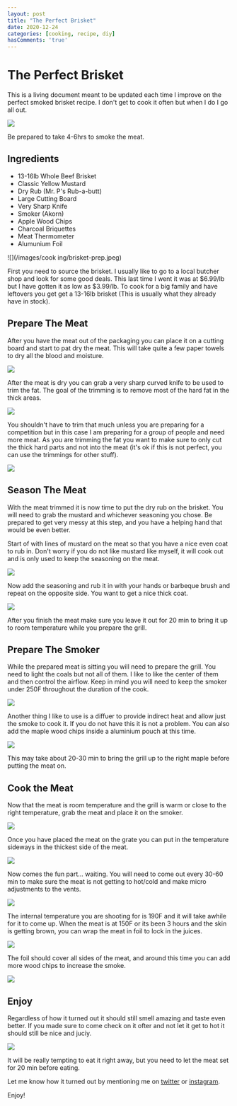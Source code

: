 ```yaml
---
layout: post
title: "The Perfect Brisket"
date: 2020-12-24
categories: [cooking, recipe, diy]
hasComments: 'true'
---
```


# The Perfect Brisket

This is a living document meant to be updated each time I improve on the perfect smoked brisket recipe. I don't get to cook it often but when I do I go all out.

![](/images/cooking/brisket-start.jpeg)

Be prepared to take 4-6hrs to smoke the meat.

## Ingredients

- 13-16lb Whole Beef Brisket
- Classic Yellow Mustard
- Dry Rub (Mr. P's Rub-a-butt)
- Large Cutting Board
- Very Sharp Knife
- Smoker (Akorn)
- Apple Wood Chips
- Charcoal Briquettes
- Meat Thermometer
- Alumunium Foil

![](/images/cook
ing/brisket-prep.jpeg)

First you need to source the brisket. I usually like to go to a local butcher shop and look for some good deals. This last time I went it was at $6.99/lb but I have gotten it as low as $3.99/lb. To cook for a big family and have leftovers you get get a 13-16lb brisket (This is usually what they already have in stock).

## Prepare The Meat

After you have the meat out of the packaging you can place it on a cutting board and start to pat dry the meat. This will take quite a few paper towels to dry all the blood and moisture.

![](/images/cooking/brisket-raw.jpeg)

After the meat is dry you can grab a very sharp curved knife to be used to trim the fat. The goal of the trimming is to remove most of the hard fat in the thick areas.

![](/images/cooking/brisket-trim.jpeg)

You shouldn't have to trim that much unless you are preparing for a competition but in this case I am preparing for a group of people and need more meat. As you are trimming the fat you want to make sure to only cut the thick hard parts and not into the meat (it's ok if this is not perfect, you can use the trimmings for other stuff).

![](/images/cooking/brisket-trimmed.jpeg)

## Season The Meat

With the meat trimmed it is now time to put the dry rub on the brisket. You will need to grab the mustard and whichever seasoning you chose. Be prepared to get very messy at this step, and you have a helping hand that would be even better. 

Start of with lines of mustard on the meat so that you have a nice even coat to rub in. Don't worry if you do not like mustard like myself, it will cook out and is only used to keep the seasoning on the meat.

![](/images/cooking/brisket-mustard.jpeg)

Now add the seasoning and rub it in with your hands or barbeque brush and repeat on the opposite side. You want to get a nice thick coat.

![](/images/cooking/brisket-rub.jpeg)

After you finish the meat make sure you leave it out for 20 min to bring it up to room temperature while you prepare the grill. 

## Prepare The Smoker

While the prepared meat is sitting you will need to prepare the grill. You need to light the coals but not all of them. I like to like the center of them and then control the airflow. Keep in mind you will need to keep the smoker under 250F throughout the duration of the cook. 

![](/images/cooking/brisket-grill.jpeg)

Another thing I like to use is a diffuer to provide indirect heat and allow just the smoke to cook it. If you do not have this it is not a problem. You can also add the maple wood chips inside a aluminium pouch at this time.

![](/images/cooking/brisket-diffuse.jpeg)

This may take about 20-30 min to bring the grill up to the right maple before putting the meat on.

## Cook the Meat

Now that the meat is room temperature and the grill is warm or close to the right temperature, grab the meat and place it on the smoker.

![](/images/cooking/brisket-smoker.jpeg)

Once you have placed the meat on the grate you can put in the temperature sideways in the thickest side of the meat.

![](/images/cooking/brisket-temperature.jpeg)

Now comes the fun part... waiting. You will need to come out every 30-60 min to make sure the meat is not getting to hot/cold and make micro adjustments to the vents.

![](/images/cooking/brisket-closed.jpeg)

The internal temperature you are shooting for is 190F and it will take awhile for it to come up. When the meat is at 150F or its been 3 hours and the skin is getting brown, you can wrap the meat in foil to lock in the juices.

![](/images/cooking/brisket-mid.jpeg)

The foil should cover all sides of the meat, and around this time you can add more wood chips to increase the smoke.

![](/images/cooking/brisket-foil.jpeg)

## Enjoy

Regardless of how it turned out it should still smell amazing and taste even better. If you made sure to come check on it ofter and not let it get to hot it should still be nice and juciy.

![](/images/cooking/brisket-done.jpeg)

It will be really tempting to eat it right away, but you need to let the meat set for 20 min before eating.

Let me know how it turned out by mentioning me on [twitter](https://twitter.com/rodydavis) or [instagram](https://instagram.com/rodydavisjr).

Enjoy!
